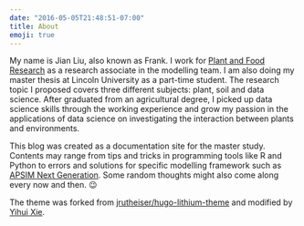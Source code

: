 ```yaml
---
date: "2016-05-05T21:48:51-07:00"
title: About
emoji: true
---
```


My name is Jian Liu, also known as Frank. I work for [Plant and Food Research](https://www.plantandfood.co.nz/) as a research associate in the modelling team. I am also doing my master thesis at Lincoln University as a part-time student. The research topic I proposed covers three different subjects: plant, soil and data science. After graduated from an agricultural degree, I picked up data science skills through the working experience and grow my passion in the applications of data science on investigating the interaction between plants and environments.

This blog was created as a documentation site for the master study. Contents may range from tips and tricks in programming tools like R and Python to errors and solutions for specific modelling framework such as [APSIM Next Generation](https://apsimnextgeneration.netlify.com/). Some random thoughts might also come along every now and then. :wink:




The theme was forked from [jrutheiser/hugo-lithium-theme](https://github.com/jrutheiser/hugo-lithium-theme) and modified by [Yihui Xie](https://github.com/yihui/hugo-lithium).

